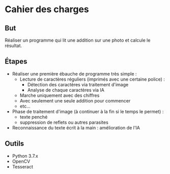 # Cahier des charges

## But

Réaliser un programme qui lit une addition sur une photo et calcule le résultat.

## Étapes

* Réaliser une première ébauche de programme très simple :
  * Lecture de caractères réguliers (imprimés avec une certaine police) : 
    * Détection des caractères via traitement d'image
    * Analyse de chaque caractères via IA
  * Marche uniquement avec des chiffres
  * Avec seulement une seule addition pour commencer
  * etc...
* Phase de traitement d'image (à continuer à la fin si le temps le permet) :
  * texte penché
  * suppression de reflets ou autres parasites
* Reconnaissance du texte écrit à la main : amélioration de l'IA

## Outils

* Python 3.7.x
* OpenCV
* Tesseract